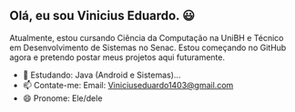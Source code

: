 ##  Olá, eu sou Vinicius Eduardo. 😃


Atualmente, estou cursando Ciência da Computação na UniBH e Técnico em Desenvolvimento de Sistemas no Senac.
Estou começando no GitHub agora e pretendo postar meus projetos aqui futuramente.

- 🌱 Estudando: Java (Android e Sistemas)...
- 📫 Contate-me: Email: Viniciuseduardo1403@gmail.com 
- 😄 Pronome: Ele/dele





<!--
-->
